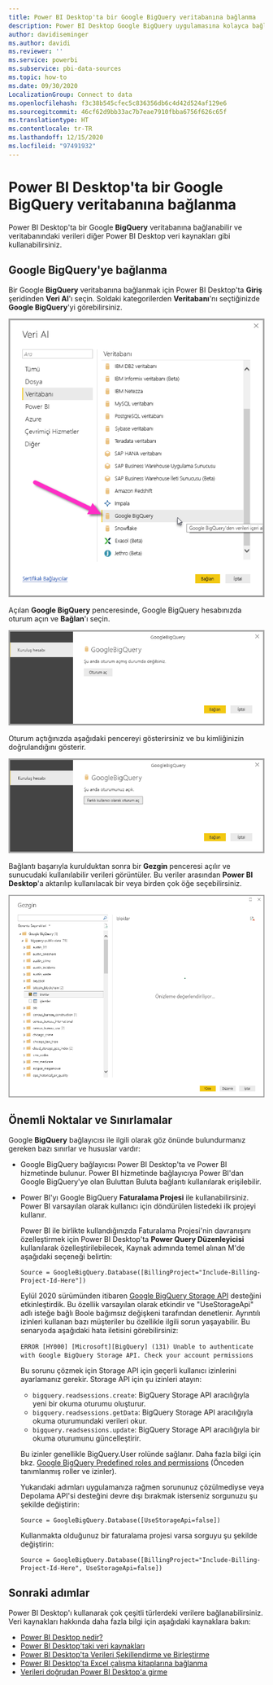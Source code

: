 ```yaml
---
title: Power BI Desktop'ta bir Google BigQuery veritabanına bağlanma
description: Power BI Desktop Google BigQuery uygulamasına kolayca bağlanın ve uygulamayı kullanın
author: davidiseminger
ms.author: davidi
ms.reviewer: ''
ms.service: powerbi
ms.subservice: pbi-data-sources
ms.topic: how-to
ms.date: 09/30/2020
LocalizationGroup: Connect to data
ms.openlocfilehash: f3c38b545cfec5c836356db6c4d42d524af129e6
ms.sourcegitcommit: 46cf62d9bb33ac7b7eae7910fbba6756f626c65f
ms.translationtype: HT
ms.contentlocale: tr-TR
ms.lasthandoff: 12/15/2020
ms.locfileid: "97491932"
---
```

# <a name="connect-to-a-google-bigquery-database-in-power-bi-desktop"></a>Power BI Desktop'ta bir Google BigQuery veritabanına bağlanma
Power BI Desktop'ta bir Google **BigQuery** veritabanına bağlanabilir ve veritabanındaki verileri diğer Power BI Desktop veri kaynakları gibi kullanabilirsiniz.

## <a name="connect-to-google-bigquery"></a>Google BigQuery'ye bağlanma
Bir Google **BigQuery** veritabanına bağlanmak için Power BI Desktop'ta **Giriş** şeridinden **Veri Al**'ı seçin. Soldaki kategorilerden **Veritabanı**'nı seçtiğinizde **Google BigQuery**'yi görebilirsiniz.

![Google BigQuery için Veri Al iletişim kutusu](media/desktop-connect-bigquery/connect_bigquery_01.png)

Açılan **Google BigQuery** penceresinde, Google BigQuery hesabınızda oturum açın ve **Bağlan**'ı seçin.

![Google BigQuery'de oturum açma](media/desktop-connect-bigquery/connect_bigquery_02.png)

Oturum açtığınızda aşağıdaki pencereyi gösterirsiniz ve bu kimliğinizin doğrulandığını gösterir. 

![Google'da oturum açıldı](media/desktop-connect-bigquery/connect_bigquery_02b.png)

Bağlantı başarıyla kurulduktan sonra bir **Gezgin** penceresi açılır ve sunucudaki kullanılabilir verileri görüntüler. Bu veriler arasından **Power BI Desktop**'a aktarılıp kullanılacak bir veya birden çok öğe seçebilirsiniz.

![Google BigQuery verileri](media/desktop-connect-bigquery/connect_bigquery_03.png)

## <a name="considerations-and-limitations"></a>Önemli Noktalar ve Sınırlamalar
Google **BigQuery** bağlayıcısı ile ilgili olarak göz önünde bulundurmanız gereken bazı sınırlar ve hususlar vardır:

* Google BigQuery bağlayıcısı Power BI Desktop'ta ve Power BI hizmetinde bulunur. Power BI hizmetinde bağlayıcıya Power BI'dan Google BigQuery'ye olan Buluttan Buluta bağlantı kullanılarak erişilebilir.

* Power BI'yı Google BigQuery **Faturalama Projesi** ile kullanabilirsiniz. Power BI varsayılan olarak kullanıcı için döndürülen listedeki ilk projeyi kullanır. 

  Power BI ile birlikte kullandığınızda Faturalama Projesi'nin davranışını özelleştirmek için Power BI Desktop'ta **Power Query Düzenleyicisi** kullanılarak özelleştirilebilecek, Kaynak adımında temel alınan M'de aşağıdaki seçeneği belirtin:

  ```
  Source = GoogleBigQuery.Database([BillingProject="Include-Billing-Project-Id-Here"])
  ```

  Eylül 2020 sürümünden itibaren [Google BigQuery Storage API](https://cloud.google.com/bigquery/docs/reference/storage) desteğini etkinleştirdik. Bu özellik varsayılan olarak etkindir ve "UseStorageApi" adlı isteğe bağlı Boole bağımsız değişkeni tarafından denetlenir. Ayrıntılı izinleri kullanan bazı müşteriler bu özellikle ilgili sorun yaşayabilir. Bu senaryoda aşağıdaki hata iletisini görebilirsiniz:

  `ERROR [HY000] [Microsoft][BigQuery] (131) Unable to authenticate with Google BigQuery Storage API. Check your account permissions`

  Bu sorunu çözmek için Storage API için geçerli kullanıcı izinlerini ayarlamanız gerekir. Storage API için şu izinleri atayın:

  - `bigquery.readsessions.create`: BigQuery Storage API aracılığıyla yeni bir okuma oturumu oluşturur.
  - `bigquery.readsessions.getData`: BigQuery Storage API aracılığıyla okuma oturumundaki verileri okur.
  - `bigquery.readsessions.update`: BigQuery Storage API aracılığıyla bir okuma oturumunu güncelleştirir.

  Bu izinler genellikle BigQuery.User rolünde sağlanır. Daha fazla bilgi için bkz. [Google BigQuery Predefined roles and permissions](https://cloud.google.com/bigquery/docs/access-control) (Önceden tanımlanmış roller ve izinler).
  
  Yukarıdaki adımları uygulamanıza rağmen sorununuz çözülmediyse veya Depolama API'si desteğini devre dışı bırakmak isterseniz sorgunuzu şu şekilde değiştirin:
  ```
  Source = GoogleBigQuery.Database([UseStorageApi=false])
  ```
  Kullanmakta olduğunuz bir faturalama projesi varsa sorguyu şu şekilde değiştirin:
  ```
  Source = GoogleBigQuery.Database([BillingProject="Include-Billing-Project-Id-Here", UseStorageApi=false])
  ```

## <a name="next-steps"></a>Sonraki adımlar
Power BI Desktop'ı kullanarak çok çeşitli türlerdeki verilere bağlanabilirsiniz. Veri kaynakları hakkında daha fazla bilgi için aşağıdaki kaynaklara bakın:

* [Power BI Desktop nedir?](../fundamentals/desktop-what-is-desktop.md)
* [Power BI Desktop'taki veri kaynakları](desktop-data-sources.md)
* [Power BI Desktop'ta Verileri Şekillendirme ve Birleştirme](desktop-shape-and-combine-data.md)
* [Power BI Desktop'ta Excel çalışma kitaplarına bağlanma](desktop-connect-excel.md)   
* [Verileri doğrudan Power BI Desktop'a girme](desktop-enter-data-directly-into-desktop.md)   
